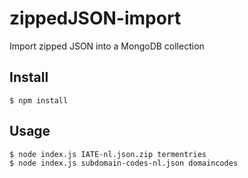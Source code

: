 # zippedJSON-import

Import zipped JSON into a MongoDB collection

## Install

````
$ npm install
````

## Usage
````shell
$ node index.js IATE-nl.json.zip termentries
$ node index.js subdomain-codes-nl.json domaincodes
````
